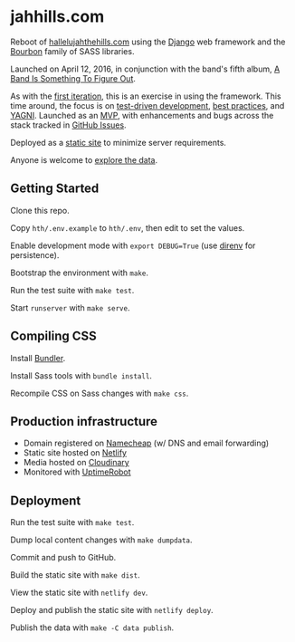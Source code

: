 # jahhills.com

Reboot of [hallelujahthehills.com](http://hallelujahthehills.com) using the [Django](https://www.djangoproject.com/) web framework and the [Bourbon](http://bourbon.io/) family of SASS libraries.

Launched on April 12, 2016, in conjunction with the band's fifth album, [A Band Is Something To Figure Out](http://hallelujahthehills.com/music/a-band-is-something-to-figure-out/).

As with the [first iteration](http://github.com/bhrutledge/hallelujahthehills.com), this is an exercise in using the framework. This time around, the focus is on [test-driven development](http://www.obeythetestinggoat.com/), [best practices](http://twoscoopspress.org/collections/everything/products/two-scoops-of-django-1-11), and [YAGNI](http://en.wikipedia.org/wiki/You_aren't_gonna_need_it). Launched as an [MVP](https://en.wikipedia.org/wiki/Minimum_viable_product), with enhancements and bugs across the stack tracked in [GitHub Issues](https://github.com/bhrutledge/jahhills.com/issues).

Deployed as a [static site](https://github.com/bhrutledge/jahhills.com/pull/142) to minimize server requirements.

Anyone is welcome to [explore the data](./data/README.md).

## Getting Started

Clone this repo.

Copy `hth/.env.example` to `hth/.env`, then edit to set the values.

Enable development mode with `export DEBUG=True` (use [direnv](https://direnv.net/) for persistence).

Bootstrap the environment with `make`.

Run the test suite with `make test`.

Start `runserver` with `make serve`.

## Compiling CSS

Install [Bundler](https://bundler.io).

Install Sass tools with `bundle install`.

Recompile CSS on Sass changes with `make css`.

## Production infrastructure

- Domain registered on [Namecheap](https://www.namecheap.com/) (w/ DNS and email forwarding)
- Static site hosted on [Netlify](https://www.netlify.com/)
- Media hosted on [Cloudinary](https://cloudinary.com/)
- Monitored with [UptimeRobot](https://uptimerobot.com)

## Deployment

Run the test suite with `make test`.

Dump local content changes with `make dumpdata`.

Commit and push to GitHub.

Build the static site with `make dist`.

<!-- TODO: `brew install netlify-cli` and config -->
View the static site with `netlify dev`.

Deploy and publish the static site with `netlify deploy`.

Publish the data with `make -C data publish`.

